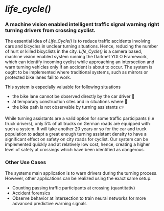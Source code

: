 # _life_cycle()_
### A machine vision enabled intelligent traffic signal warning right turning drivers from crossing cyclist. 

The essential idea of _Life_Cycle()_ is to reduce traffic accidents involving cars and bicycles in unclear turning situations. Hence, reducing the number of hurt or killed bicyclists in the city. _Life_Cycle()_ is a camera based, machine vision enabled system running the Darknet YOLO Framework, which can identify incoming cyclist while approaching an intersection and warn turning vehicles only if an accident is about to occur.
The system is ought to be implemented where traditional systems, such as mirrors or protected bike lanes fail to work. 

This system is especially valuable for following situations 
- the bike lane cannot be observed directly by the car driver :truck:
- at temporary construction sites and in situations where :construction:
- the bike path is not observable by turning assistants :point_right:

While turning assistants are a valid option for some traffic participants (i.e truck drivers), only 5% of all trucks on German roads are equipped with such a system. It will take another 20 years or so for the car and truck population to adapt a great enough turning assistant density to have a significant effect on safety on city roads for cyclist.
Our system can be implemented quickly and at relatively low cost, hence, creating a higher level of safety at crossings which have been identified as dangerous.

### Other Use Cases
The systems main application is to warn drivers during the turning process. However, other applications can be realized using the exact same setup. 
- Counting passing traffic participants at crossing (quantitativ)
- Accident forensics
- Observe behavior at intersection to train neural networks for more advanced predictive warning signals

